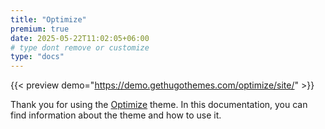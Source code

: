 ```yaml
---
title: "Optimize"
premium: true
date: 2025-05-22T11:02:05+06:00
# type dont remove or customize
type: "docs"
---
```


{{< preview demo="https://demo.gethugothemes.com/optimize/site/" >}}

Thank you for using the [Optimize](https://gethugothemes.com/products/optimize/) theme. In this documentation, you can find information about the theme and how to use it.
